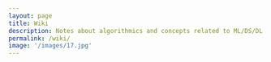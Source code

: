 ```yaml
---
layout: page
title: Wiki
description: Notes about algorithmics and concepts related to ML/DS/DL
permalink: /wiki/
image: '/images/17.jpg'
---
```

